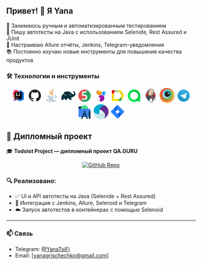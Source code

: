 ## Привет! 👋 Я Yana
🎯 Занимаюсь ручным и автоматизированным тестированием  
🧪 Пишу автотесты на Java с использованием Selenide, Rest Assured и JUnit  
🚀 Настраиваю Allure отчёты, Jenkins, Telegram-уведомления  
📚 Постоянно изучаю новые инструменты для повышения качества продуктов  

### 🛠 Технологии и инструменты
<p align="center">
  <img src="media/logo/Idea.svg" alt="IntelliJ IDEA" width="40" height="40"/>
  <img src="media/logo/GitHub.svg" alt="GitHub" width="40" height="40"/>
  <img src="media/logo/Java.svg" alt="Java" width="40" height="40"/>
  <img src="media/logo/Gradle.svg" alt="Gradle" width="40" height="40"/>
  <img src="media/logo/Junit5.svg" alt="JUnit 5" width="40" height="40"/>
  <img src="media/logo/Selenide.svg" alt="Selenide" width="40" height="40"/>
  <img src="media/logo/Allure.svg" alt="Allure Report" width="40" height="40"/>
  <img src="media/logo/Allure_TO.svg" alt="Allure TestOps" width="40" height="40"/>
  <img src="media/logo/Jenkins.svg" alt="Jenkins" width="40" height="40"/>
  <img src="media/logo/Browserstack.svg" alt="BrowserStack" width="40" height="40"/>
  <img src="media/logo/Telegram.svg" alt="Telegram" width="40" height="40"/>
  <img src="media/logo/Android-studio.svg" alt="Android Studio" width="40" height="40"/>
  <img src="media/logo/Appium.svg" alt="Appium" width="40" height="40"/>
  <img src="media/logo/Jira.svg" alt="Jira" width="40" height="40"/>
</p>

## 💼 Дипломный проект

🎓 **Todoist Project — дипломный проект QA.GURU**

<p align="center">
  <a href="https://github.com/YanaTsiFi/todoist-project">
    <img src="https://img.shields.io/badge/Todoist_Project_on_GitHub-181717?style=for-the-badge&logo=github&logoColor=white" alt="GitHub Repo">
  </a>
</p>

### 🔍 Реализовано:
- ✅ UI и API автотесты на Java (Selenide + Rest Assured)
- 🔄 Интеграция с Jenkins, Allure, Selenoid и Telegram
- ☁️ Запуск автотестов в контейнерах с помощью Selenoid

---

### 📫 Связь

- Telegram: [@YanaTsiFi](https://t.me/YanaTsiFi)
- Email: [yanagrischechko@gmail.com]
